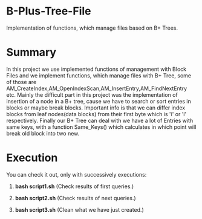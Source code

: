 # B-Plus-Tree-File
Implementation of functions, which manage files based on B+ Trees.

# Summary
In this project we use implemented functions of management with Block Files and we implement functions, which manage files with B+ Tree, some of those are AM_CreateIndex,AM_OpenIndexScan,AM_InsertEntry,AM_FindNextEntry etc. Mainly the difficult part in this project was the implementation of insertion of a node in a B+ tree, cause we have to search or sort entries in blocks or maybe break blocks. Important info is that we can differ index blocks from leaf nodes(data blocks) from their first byte which is 'i' or 'l' respectively. Finally our B+ Tree can deal with we have a lot of Entries with same keys, with a function Same_Keys() which calculates in which point will break old block into two new.

# Execution 
You can check it out, only with successively executions:
1) **bash script1.sh**  (Check results of first queries.)

2) **bash script2.sh**  (Check results of next queries.)

3) **bash script3.sh**  (Clean what we have just created.)
